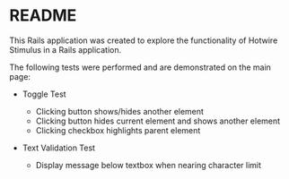 # README

This Rails application was created to explore the functionality of Hotwire Stimulus in a Rails application.

The following tests were performed and are demonstrated on the main page:

- Toggle Test

  - Clicking button shows/hides another element
  - Clicking button hides current element and shows another element
  - Clicking checkbox highlights parent element

- Text Validation Test

  - Display message below textbox when nearing character limit
